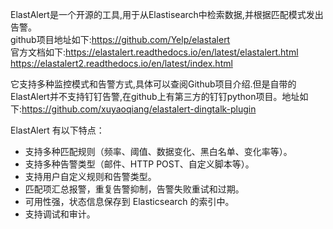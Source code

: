 ElastAlert是一个开源的工具,用于从Elastisearch中检索数据,并根据匹配模式发出告警。  
github项目地址如下:https://github.com/Yelp/elastalert  
官方文档如下:https://elastalert.readthedocs.io/en/latest/elastalert.html  https://elastalert2.readthedocs.io/en/latest/index.html

它支持多种监控模式和告警方式,具体可以查阅Github项目介绍.但是自带的ElastAlert并不支持钉钉告警,在github上有第三方的钉钉python项目。地址如下:https://github.com/xuyaoqiang/elastalert-dingtalk-plugin

ElastAlert 有以下特点：
- 支持多种匹配规则（频率、阈值、数据变化、黑白名单、变化率等）。
- 支持多种告警类型（邮件、HTTP POST、自定义脚本等）。
- 支持用户自定义规则和告警类型。
- 匹配项汇总报警，重复告警抑制，告警失败重试和过期。
- 可用性强，状态信息保存到 Elasticsearch 的索引中。
- 支持调试和审计。
